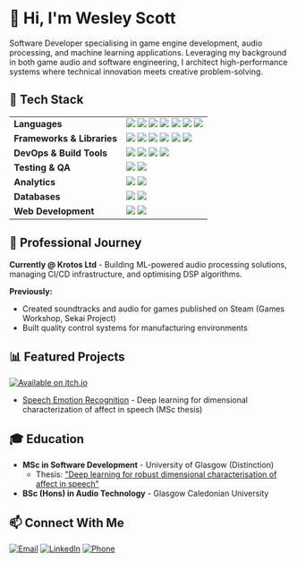 # 👋 Hi, I'm Wesley Scott

Software Developer specialising in game engine development, audio processing, and machine learning applications. Leveraging my background in both game audio and software engineering, I architect high-performance systems where technical innovation meets creative problem-solving.

## 🔧 Tech Stack
<table>
  <tr>
    <td><strong>Languages</strong></td>
    <td>
      <a href="https://isocpp.org/"><img src="https://img.shields.io/badge/-C++-00599C?style=flat-square&logo=c%2B%2B&logoColor=white" /></a>
      <a href="https://www.python.org/"><img src="https://img.shields.io/badge/-Python-3776AB?style=flat-square&logo=python&logoColor=white" /></a>
      <a href="https://www.java.com/"><img src="https://img.shields.io/badge/-Java-007396?style=flat-square&logo=java&logoColor=white" /></a>
      <a href="https://www.mathworks.com/products/matlab.html"><img src="https://img.shields.io/badge/-MATLAB-0076A8?style=flat-square&logo=mathworks&logoColor=white" /></a>
      <a href="https://www.gnu.org/software/bash/"><img src="https://img.shields.io/badge/-Shell-4EAA25?style=flat-square&logo=gnu-bash&logoColor=white" /></a>
      <a href="https://developer.mozilla.org/en-US/docs/Web/JavaScript"><img src="https://img.shields.io/badge/-JavaScript-F7DF1E?style=flat-square&logo=javascript&logoColor=black" /></a>
      <a href="https://www.latex-project.org/"><img src="https://img.shields.io/badge/-LaTeX-008080?style=flat-square&logo=latex&logoColor=white" /></a>
    </td>
  </tr>
  <tr>
    <td><strong>Frameworks & Libraries</strong></td>
    <td>
      <a href="https://juce.com/"><img src="https://img.shields.io/badge/-JUCE-8DC63F?style=flat-square" /></a>
      <a href="https://pytorch.org/"><img src="https://img.shields.io/badge/-PyTorch-EE4C2C?style=flat-square&logo=pytorch&logoColor=white" /></a>
      <a href="https://pandas.pydata.org/"><img src="https://img.shields.io/badge/-Pandas-150458?style=flat-square&logo=pandas&logoColor=white" /></a>
      <a href="https://www.libsdl.org/"><img src="https://img.shields.io/badge/-SDL-0C479D?style=flat-square" /></a>
      <a href="https://vuejs.org/"><img src="https://img.shields.io/badge/-Vue.js-4FC08D?style=flat-square&logo=vue.js&logoColor=white" /></a>
      <a href="https://www.djangoproject.com/"><img src="https://img.shields.io/badge/-Django-092E20?style=flat-square&logo=django&logoColor=white" /></a>
    </td>
  </tr>
  <tr>
    <td><strong>DevOps & Build Tools</strong></td>
    <td>
      <a href="https://cmake.org/"><img src="https://img.shields.io/badge/-CMake-064F8C?style=flat-square&logo=cmake&logoColor=white" /></a>
      <a href="https://circleci.com/"><img src="https://img.shields.io/badge/-CircleCI-343434?style=flat-square&logo=circleci&logoColor=white" /></a>
      <a href="https://www.jenkins.io/"><img src="https://img.shields.io/badge/-Jenkins-D24939?style=flat-square&logo=jenkins&logoColor=white" /></a>
      <a href="https://paceap.com/"><img src="https://img.shields.io/badge/-PACE-2C5BB4?style=flat-square" /></a>
    </td>
  </tr>
  <tr>
    <td><strong>Testing & QA</strong></td>
    <td>
      <a href="https://github.com/catchorg/Catch2"><img src="https://img.shields.io/badge/-Catch2-F05032?style=flat-square" /></a>
      <a href="https://github.com/google/googletest"><img src="https://img.shields.io/badge/-GoogleTest-4285F4?style=flat-square&logo=google&logoColor=white" /></a>
    </td>
  </tr>
  <tr>
    <td><strong>Analytics</strong></td>
    <td>
      <a href="https://analytics.google.com/"><img src="https://img.shields.io/badge/-Google_Analytics-E37400?style=flat-square&logo=google-analytics&logoColor=white" /></a>
      <a href="https://mixpanel.com/"><img src="https://img.shields.io/badge/-Mixpanel-8A2BE2?style=flat-square" /></a>
    </td>
  </tr>
  <tr>
    <td><strong>Databases</strong></td>
    <td>
      <a href="https://www.mysql.com/"><img src="https://img.shields.io/badge/-MySQL-4479A1?style=flat-square&logo=mysql&logoColor=white" /></a>
      <a href="https://www.postgresql.org/"><img src="https://img.shields.io/badge/-PostgreSQL-336791?style=flat-square&logo=postgresql&logoColor=white" /></a>
    </td>
  </tr>
  <tr>
    <td><strong>Web Development</strong></td>
    <td>
      <a href="https://developer.mozilla.org/en-US/docs/Web/HTML"><img src="https://img.shields.io/badge/-HTML-E34F26?style=flat-square&logo=html5&logoColor=white" /></a>
      <a href="https://developer.mozilla.org/en-US/docs/Web/CSS"><img src="https://img.shields.io/badge/-CSS-1572B6?style=flat-square&logo=css3&logoColor=white" /></a>
    </td>
  </tr>
</table>

## 💼 Professional Journey

**Currently @ Krotos Ltd** - Building ML-powered audio processing solutions, managing CI/CD infrastructure, and optimising DSP algorithms.

**Previously:**
- Created soundtracks and audio for games published on Steam (Games Workshop, Sekai Project)
- Built quality control systems for manufacturing environments

## 📊 Featured Projects

  [![Available on itch.io](https://img.shields.io/badge/itch.io-VocalSlice-red?style=for-the-badge&logo=itch.io)](https://terranivium.itch.io/vocalslice)
- [Speech Emotion Recognition](https://github.com/terranivium/speech-emotion-recognition) - Deep learning for dimensional characterization of affect in speech (MSc thesis)

## 🎓 Education

- **MSc in Software Development** - University of Glasgow (Distinction)
  - Thesis: ["Deep learning for robust dimensional characterisation of affect in speech"](https://github.com/terranivium/speech-emotion-recognition)
- **BSc (Hons) in Audio Technology** - Glasgow Caledonian University

## 📫 Connect With Me

[![Email](https://img.shields.io/badge/Email-wesleyscottuk%40gmail.com-red)](mailto:wesleyscottuk@gmail.com)
[![LinkedIn](https://img.shields.io/badge/LinkedIn-Wesley_Scott-blue)](https://www.linkedin.com/in/your-linkedin)
[![Phone](https://img.shields.io/badge/Phone-%2B44_7857409881-green)](tel:+447857409881)
